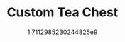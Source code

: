---
title: "Custom Tea Chest"
date: 1711298523.0244825
image: "img/tea-chest-painted-4.jpeg"
description: "My very own design, lasercut wood, hand painted"
---